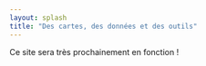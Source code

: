 ```yaml
---
layout: splash
title: "Des cartes, des données et des outils"
---
```


Ce site sera très prochainement en fonction !
